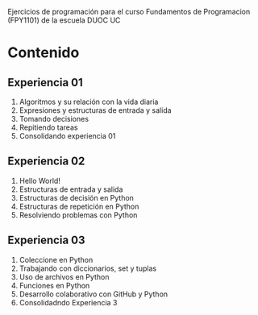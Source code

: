 Ejercicios de programación para el curso Fundamentos de Programacion (FPY1101) de la escuela DUOC UC

# Contenido
## Experiencia 01
1. Algoritmos y su relación con la vida diaria
2. Expresiones y estructuras de entrada y salida
3. Tomando decisiones
4. Repitiendo tareas
5. Consolidando experiencia 01

## Experiencia 02
1. Hello World!
2. Estructuras de entrada y salida
3. Estructuras de decisión en Python
4. Estructuras de repetición en Python
5. Resolviendo problemas con Python

## Experiencia 03
1. Coleccione en Python
2. Trabajando con diccionarios, set y tuplas
3. Uso de archivos en Python
4. Funciones en Python
5. Desarrollo colaborativo con GitHub y Python
6. Consolidadndo Experiencia 3
